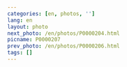 ```yaml
---
categories: [en, photos, '']
lang: en
layout: photo
next_photo: /en/photos/P0000204.html
picname: P0000207
prev_photo: /en/photos/P0000206.html
tags: []
---
```

